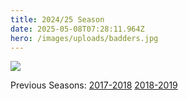 ```yaml
---
title: 2024/25 Season
date: 2025-05-08T07:28:11.964Z
hero: /images/uploads/badders.jpg
---
```

![](/images/uploads/tables250507.jpg)

Previous Seasons: [2017-2018](/tables/season-2017-2018) [2018-2019](/tables/season-2018-2019)